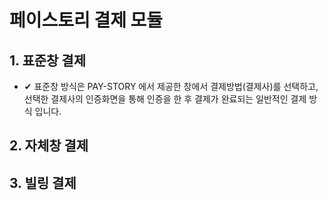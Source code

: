 # 페이스토리 결제 모듈 

## 1. 표준창 결제 
 - ✔ 표준창 방식은 PAY-STORY 에서 제공한 창에서 결제방법(결제사)를 선택하고,<br>
선택한 결제사의 인증화면을 통해 인증을 한 후 결제가 완료되는 일반적인 결제 방식 입니다.

## 2. 자체창 결제

## 3. 빌링 결제
